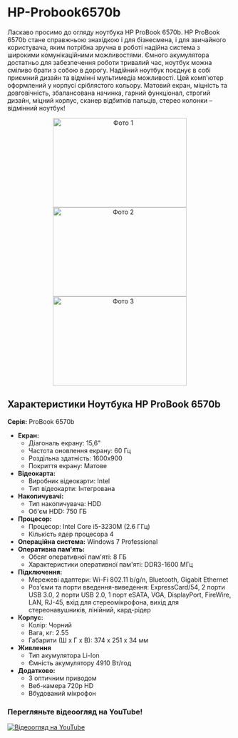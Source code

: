 # HP-Probook6570b
Ласкаво просимо до огляду ноутбука HP ProBook 6570b. HP ProBook 6570b стане справжньою знахідкою і для бізнесмена, і для звичайного користувача, яким потрібна зручна в роботі надійна система з широкими комунікаційними можливостями. Ємного акумулятора достатньо для забезпечення роботи тривалий час, ноутбук можна сміливо брати з собою в дорогу. Надійний ноутбук поєднує в собі приємний дизайн та відмінні мультимедіа можливості. Цей комп'ютер оформлений у корпусі сріблястого кольору. Матовий екран, міцність та довговічність, збалансована начинка, гарний функціонал, строгий дизайн, міцний корпус, сканер відбитків пальців, стерео колонки – відмінний ноутбук!


<div align="center">
    <img src="photos/HPprobook6570bPhoto3.jpg" alt="Фото 1" width="300" height="200">
    <img src="photos/HPprobook6570bProm8.jpg" alt="Фото 2" width="300" height="200">
    <img src="photos/23y500pmi09d5aczz9rjn5f1ojsl2lso.jpg" alt="Фото 3" width="300" height="200">
</div>

## Характеристики Ноутбука HP ProBook 6570b 
**Серія:** ProBook 6570b 
- **Екран:**
  - Діагональ екрану: 15,6"
  - Частота оновлення екрану: 60 Гц
  - Роздільна здатність: 1600x900
  - Покриття екрану: Матове
- **Відеокарта:**
  - Виробник відеокарти: Intel
  - Тип відеокарти: Інтегрована
- **Накопичувачі:**
  - Тип накопичувача: HDD
  - Об'єм HDD: 750 ГБ
- **Процесор:**
  - Процесор: Intel Core i5-3230M (2.6 ГГц)
  - Кількість ядер процесора	4
- **Операційна система:** Windows 7 Professional
- **Оперативна пам'ять:**
  - Обсяг оперативної пам'яті: 8 ГБ
  - Характеристики оперативної пам'яті: DDR3-1600 МГц
- **Підключення:**
  - Мережеві адаптери: Wi-Fi 802.11 b/g/n, Bluetooth, Gigabit Ethernet
  - Роз'єми та порти введення-виведення: ExpressCard/54, 2 порти USB 3.0, 2 порти USB 2.0, 1 порт eSATA, VGA, DisplayPort, FireWire, LAN, RJ-45, вхід для стереомікрофона, вихід для стереонавушників, лінійний, кард-рідер
- **Корпус:**
  - Колір: Чорний
  - Вага, кг: 2.55
  - Габарити (Ш х Г х В): 374 x 251 x 34 мм
- **Живлення**
  - Тип акумулятора	Li-Ion
  - Ємність акумулятору	4910 Вт/год 
- **Додатково:**
  - З оптичним приводом
  - Веб-камера 720p HD
  - Вбудований мікрофон
    
### Перегляньте відеоогляд на YouTube!
[![Відеоогляд на YouTube](https://img.youtube.com/vi/yourvideourl/0.jpg)](https://www.youtube.com/watch?v=yourvideourl)


